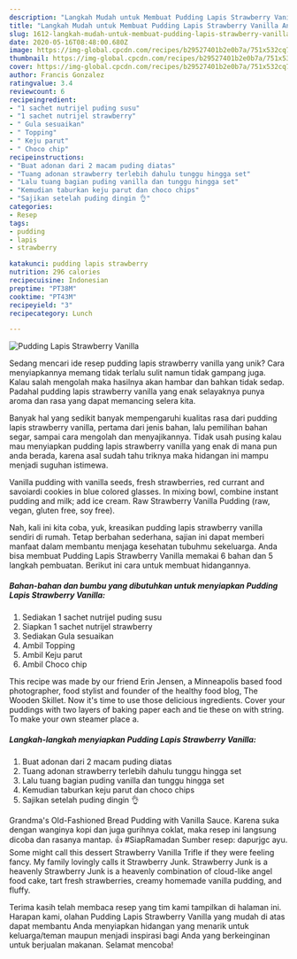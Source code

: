 ```yaml
---
description: "Langkah Mudah untuk Membuat Pudding Lapis Strawberry Vanilla Anti Gagal"
title: "Langkah Mudah untuk Membuat Pudding Lapis Strawberry Vanilla Anti Gagal"
slug: 1612-langkah-mudah-untuk-membuat-pudding-lapis-strawberry-vanilla-anti-gagal
date: 2020-05-16T08:48:00.680Z
image: https://img-global.cpcdn.com/recipes/b29527401b2e0b7a/751x532cq70/pudding-lapis-strawberry-vanilla-foto-resep-utama.jpg
thumbnail: https://img-global.cpcdn.com/recipes/b29527401b2e0b7a/751x532cq70/pudding-lapis-strawberry-vanilla-foto-resep-utama.jpg
cover: https://img-global.cpcdn.com/recipes/b29527401b2e0b7a/751x532cq70/pudding-lapis-strawberry-vanilla-foto-resep-utama.jpg
author: Francis Gonzalez
ratingvalue: 3.4
reviewcount: 6
recipeingredient:
- "1 sachet nutrijel puding susu"
- "1 sachet nutrijel strawberry"
- " Gula sesuaikan"
- " Topping"
- " Keju parut"
- " Choco chip"
recipeinstructions:
- "Buat adonan dari 2 macam puding diatas"
- "Tuang adonan strawberry terlebih dahulu tunggu hingga set"
- "Lalu tuang bagian puding vanilla dan tunggu hingga set"
- "Kemudian taburkan keju parut dan choco chips"
- "Sajikan setelah puding dingin 👌"
categories:
- Resep
tags:
- pudding
- lapis
- strawberry

katakunci: pudding lapis strawberry 
nutrition: 296 calories
recipecuisine: Indonesian
preptime: "PT38M"
cooktime: "PT43M"
recipeyield: "3"
recipecategory: Lunch

---
```



![Pudding Lapis Strawberry Vanilla](https://img-global.cpcdn.com/recipes/b29527401b2e0b7a/751x532cq70/pudding-lapis-strawberry-vanilla-foto-resep-utama.jpg)

Sedang mencari ide resep pudding lapis strawberry vanilla yang unik? Cara menyiapkannya memang tidak terlalu sulit namun tidak gampang juga. Kalau salah mengolah maka hasilnya akan hambar dan bahkan tidak sedap. Padahal pudding lapis strawberry vanilla yang enak selayaknya punya aroma dan rasa yang dapat memancing selera kita.

Banyak hal yang sedikit banyak mempengaruhi kualitas rasa dari pudding lapis strawberry vanilla, pertama dari jenis bahan, lalu pemilihan bahan segar, sampai cara mengolah dan menyajikannya. Tidak usah pusing kalau mau menyiapkan pudding lapis strawberry vanilla yang enak di mana pun anda berada, karena asal sudah tahu triknya maka hidangan ini mampu menjadi suguhan istimewa.

Vanilla pudding with vanilla seeds, fresh strawberries, red currant and savoiardi cookies in blue colored glasses. In mixing bowl, combine instant pudding and milk; add ice cream. Raw Strawberry Vanilla Pudding (raw, vegan, gluten free, soy free).


Nah, kali ini kita coba, yuk, kreasikan pudding lapis strawberry vanilla sendiri di rumah. Tetap berbahan sederhana, sajian ini dapat memberi manfaat dalam membantu menjaga kesehatan tubuhmu sekeluarga. Anda bisa membuat Pudding Lapis Strawberry Vanilla memakai 6 bahan dan 5 langkah pembuatan. Berikut ini cara untuk membuat hidangannya.

<!--inarticleads1-->

##### Bahan-bahan dan bumbu yang dibutuhkan untuk menyiapkan Pudding Lapis Strawberry Vanilla:

1. Sediakan 1 sachet nutrijel puding susu
1. Siapkan 1 sachet nutrijel strawberry
1. Sediakan  Gula sesuaikan
1. Ambil  Topping
1. Ambil  Keju parut
1. Ambil  Choco chip


This recipe was made by our friend Erin Jensen, a Minneapolis based food photographer, food stylist and founder of the healthy food blog, The Wooden Skillet. Now it&#39;s time to use those delicious ingredients. Cover your puddings with two layers of baking paper each and tie these on with string. To make your own steamer place a. 

<!--inarticleads2-->

##### Langkah-langkah menyiapkan Pudding Lapis Strawberry Vanilla:

1. Buat adonan dari 2 macam puding diatas
1. Tuang adonan strawberry terlebih dahulu tunggu hingga set
1. Lalu tuang bagian puding vanilla dan tunggu hingga set
1. Kemudian taburkan keju parut dan choco chips
1. Sajikan setelah puding dingin 👌


Grandma&#39;s Old-Fashioned Bread Pudding with Vanilla Sauce. Karena suka dengan wanginya kopi dan juga gurihnya coklat, maka resep ini langsung dicoba dan rasanya mantap. 👍 #SiapRamadan Sumber resep: dapurjgc ayu. Some might call this dessert Strawberry Vanilla Trifle if they were feeling fancy. My family lovingly calls it Strawberry Junk. Strawberry Junk is a heavenly Strawberry Junk is a heavenly combination of cloud-like angel food cake, tart fresh strawberries, creamy homemade vanilla pudding, and fluffy. 

Terima kasih telah membaca resep yang tim kami tampilkan di halaman ini. Harapan kami, olahan Pudding Lapis Strawberry Vanilla yang mudah di atas dapat membantu Anda menyiapkan hidangan yang menarik untuk keluarga/teman maupun menjadi inspirasi bagi Anda yang berkeinginan untuk berjualan makanan. Selamat mencoba!
